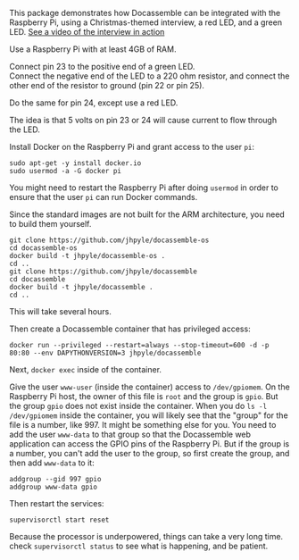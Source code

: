 This package demonstrates how Docassemble can be integrated with the 
Raspberry Pi, using a Christmas-themed interview, a red LED, and a 
green LED.
[See a video of the interview in action](https://twitter.com/docassemble/status/1211025053263040512)

Use a Raspberry Pi with at least 4GB of RAM.

Connect pin 23 to the positive end of a green LED.  
Connect the negative end of the LED to a 220 ohm resistor, and connect the 
other end of the resistor to ground (pin 22 or pin 25).

Do the same for pin 24, except use a red LED.

The idea is that 5 volts on pin 23 or 24 will cause current to flow through
the LED.

Install Docker on the Raspberry Pi and grant access to the user `pi`:

```
sudo apt-get -y install docker.io
sudo usermod -a -G docker pi
```

You might need to restart the Raspberry Pi after doing `usermod` in order to ensure
that the user `pi` can run Docker commands.

Since the standard images are not built for the ARM architecture, you need to build
them yourself.

```
git clone https://github.com/jhpyle/docassemble-os
cd docassemble-os
docker build -t jhpyle/docassemble-os .
cd ..
git clone https://github.com/jhpyle/docassemble
cd docassemble
docker build -t jhpyle/docassemble .
cd ..
```

This will take several hours.

Then create a Docassemble container that has privileged access:

```
docker run --privileged --restart=always --stop-timeout=600 -d -p 80:80 --env DAPYTHONVERSION=3 jhpyle/docassemble
```

Next, `docker exec` inside of the container.

Give the user `www-user` (inside the container) access to `/dev/gpiomem`.
On the Raspberry Pi host, the owner of this file is `root` and the group is
`gpio`.  But the group `gpio` does not exist inside the container.
When you do `ls -l /dev/gpiomem` inside the container, you will likely see that 
the "group" for the file is a number, like 997.  It might be something else for
you.  You need to add the user `www-data` to that group so that the Docassemble
web application can access the GPIO pins of the Raspberry Pi.  But if the group 
is a number, you can't add the user to the group, so first create the group, and
then add `www-data` to it:

```
addgroup --gid 997 gpio
addgroup www-data gpio
```

Then restart the services:

```
supervisorctl start reset
```

Because the processor is underpowered, things can take a very long time.
check `supervisorctl status` to see what is happening, and be patient.